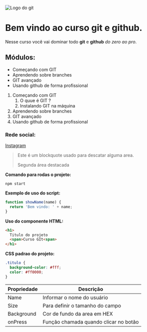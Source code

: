 ![Logo do git](https://sujeitoprogramador.com/wp-content/uploads/2021/04/gitimage.png)

# Bem vindo ao curso git e github.

Nesse curso você vai dominar todo **git** e **github** _do zero ao pro_.

## Módulos:

- Começando com GIT
- Aprendendo sobre branches
- GIT avançado
- Usando github de forma profissional

1. Começando com GIT
   1. O quue é GIT ?
   2. Instalando GIT na máquina
2. Aprendendo sobre branches
3. GIT avançado
4. Usando github de forma profissional

### Rede social:

[Instagram](https://instagram.com/rafael_rfs)

> Este é um blockquote usado para descatar alguma area.
>
> Segunda área destacada

**Comando para rodas o projeto:**

```
npm start
```

**Exemplo de uso do script:**

```js
function showName(name) {
  return 'Bem vindo: ' + name;
}
```

**Uso do componente HTML:**

```html
<h1>
  Titulo do projeto
  <span>Curso GIt<span>
</h1>
```

**CSS padrao do projeto:**

```css
.titulo {
  background-color: #fff;
  color: #ff0000;
}
```

| Propriedade | Descrição                             |
| ----------- | ------------------------------------- |
| Name        | Informar o nome do usuário            |
| Size        | Para definir o tamanho do campo       |
| Background  | Cor de fundo da area em HEX           |
| onPress     | Função chamada quando clicar no botão |
